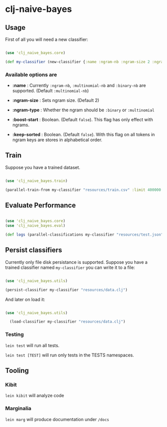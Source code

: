 # clj-naive-bayes

## Usage

First of all you will need a new classifier:

```clojure

(use 'clj_naive_bayes.core)

(def my-classifier (new-classifier {:name :ngram-nb :ngram-size 2 :ngram-type :multinomial}))

```

### Available options are

* __:name__ : Currently `:ngram-nb`, `:multinomial-nb` and `:binary-nb` are
  supported. (Default `:multinomial-nb`)

* __:ngram-size__ : Sets ngram size. (Default 2)

* __:ngram-type__ : Whether the ngram should be `:binary` or `:multinomial`

* __:boost-start__ : Boolean. (Default `false`). This flag has only effect
  with ngrams.

* __:keep-sorted__ : Boolean. (Default `false`). With this flag on all tokens
  in ngram keys are stores in alphabetical order.

## Train

Suppose you have a trained dataset.

```clojure

(use 'clj_naive_bayes.train)

(parallel-train-from my-classifier "resources/train.csv" :limit 400000 0)

```

## Evaluate Performance

```clojure

(use 'clj_naive_bayes.core)
(use 'clj_naive_bayes.eval)

(def logs (parallel-classifications my-classifier "resources/test.json"))

```

## Persist classifiers

Currently only file disk persistance is supported. Suppose you have a trained
classifier named `my-classifier` you can write it to a file:

```clojure

(use 'clj_naive_bayes.utils)

(persist-classifier my-classifier "resources/data.clj")

```

And later on load it:

```clojure

(use 'clj_naive_bayes.utils)

  (load-classifier my-classifier "resources/data.clj")

```

### Testing

`lein test` will run all tests.

`lein test [TEST]` will run only tests in the TESTS namespaces.

## Tooling

### Kibit

`lein kibit` will analyze code

### Marginalia

`lein marg` will produce documentation under `/docs`
